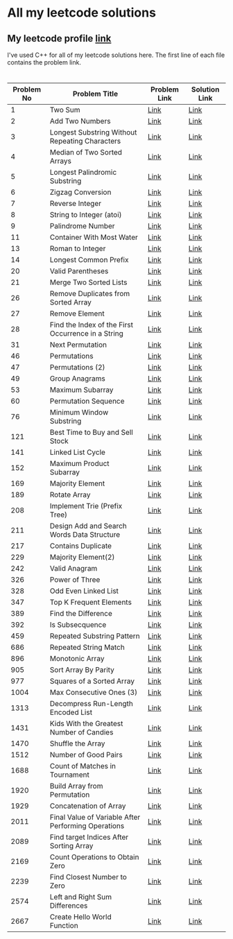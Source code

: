 # All my leetcode solutions

## My leetcode profile <a href="https://leetcode.com/Fahad006">**link**</a>

I've used C++ for all of my leetcode solutions here. The first line of each file contains the problem link.

#

| Problem No | Problem Title                                       | Problem Link                                                                                          | Solution Link                                                              |
| ---------- | --------------------------------------------------- | ----------------------------------------------------------------------------------------------------- | -------------------------------------------------------------------------- |
| 1          | Two Sum                                             | <a href="https://leetcode.com/problems/two-sum/">Link</a>                                             | <a href="https://github.com/FH-Fahad/leetcode/blob/main/1.cpp">Link</a>    |
| 2          | Add Two Numbers                                     | <a href="https://leetcode.com/problems/add-two-numbers/">Link</a>                                     | <a href="https://github.com/FH-Fahad/leetcode/blob/main/2.cpp">Link</a>    |
| 3          | Longest Substring Without Repeating Characters      | <a href="https://leetcode.com/problems/longest-substring-without-repeating-characters/">Link</a>      | <a href="https://github.com/FH-Fahad/leetcode/blob/main/3.cpp">Link</a>    |
| 4          | Median of Two Sorted Arrays                         | <a href="https://leetcode.com/problems/median-of-two-sorted-arrays/">Link</a>                         | <a href="https://github.com/FH-Fahad/leetcode/blob/main/4.cpp">Link</a>    |
| 5          | Longest Palindromic Substring                       | <a href="https://leetcode.com/problems/longest-palindromic-substring/">Link</a>                       | <a href="https://github.com/FH-Fahad/leetcode/blob/main/5.cpp">Link</a>    |
| 6          | Zigzag Conversion                                   | <a href="https://leetcode.com/problems/zigzag-conversion/">Link</a>                                   | <a href="https://github.com/FH-Fahad/leetcode/blob/main/6.cpp">Link</a>    |
| 7          | Reverse Integer                                     | <a href="https://leetcode.com/problems/reverse-integer/">Link</a>                                     | <a href="https://github.com/FH-Fahad/leetcode/blob/main/7.cpp">Link</a>    |
| 8          | String to Integer (atoi)                            | <a href="https://leetcode.com/problems/string-to-integer-atoi/">Link</a>                              | <a href="https://github.com/FH-Fahad/leetcode/blob/main/8.cpp">Link</a>    |
| 9          | Palindrome Number                                   | <a href="https://leetcode.com/problems/palindrome-number/">Link</a>                                   | <a href="https://github.com/FH-Fahad/leetcode/blob/main/9.cpp">Link</a>    |
| 11         | Container With Most Water                           | <a href="https://leetcode.com/problems/container-with-most-water/">Link</a>                           | <a href="https://github.com/FH-Fahad/leetcode/blob/main/11.cpp">Link</a>   |
| 13         | Roman to Integer                                    | <a href="https://leetcode.com/problems/roman-to-integer/">Link</a>                                    | <a href="https://github.com/FH-Fahad/leetcode/blob/main/13.cpp">Link</a>   |
| 14         | Longest Common Prefix                               | <a href="https://leetcode.com/problems/longest-common-prefix/">Link</a>                               | <a href="https://github.com/FH-Fahad/leetcode/blob/main/14.cpp">Link</a>   |
| 20         | Valid Parentheses                                   | <a href="https://leetcode.com/problems/valid-parentheses/">Link</a>                                   | <a href="https://github.com/FH-Fahad/leetcode/blob/main/20.cpp">Link</a>   |
| 21         | Merge Two Sorted Lists                              | <a href="https://leetcode.com/problems/merge-two-sorted-lists/">Link</a>                              | <a href="https://github.com/FH-Fahad/leetcode/blob/main/21.cpp">Link</a>   |
| 26         | Remove Duplicates from Sorted Array                 | <a href="https://leetcode.com/problems/remove-duplicates-from-sorted-array/">Link</a>                 | <a href="https://github.com/FH-Fahad/leetcode/blob/main/26.cpp">Link</a>   |
| 27         | Remove Element                                      | <a href="https://leetcode.com/problems/remove-element/">Link</a>                                      | <a href="https://github.com/FH-Fahad/leetcode/blob/main/27.cpp">Link</a>   |
| 28         | Find the Index of the First Occurrence in a String  | <a href="https://leetcode.com/problems/find-the-index-of-the-first-occurrence-in-a-string/">Link</a>  | <a href="https://github.com/FH-Fahad/leetcode/blob/main/28.cpp">Link</a>   |
| 31         | Next Permutation                                    | <a href="https://leetcode.com/problems/next-permutation/">Link</a>                                    | <a href="https://github.com/FH-Fahad/leetcode/blob/main/31.cpp">Link</a>   |
| 46         | Permutations                                        | <a href="https://leetcode.com/problems/permutations/">Link</a>                                        | <a href="https://github.com/FH-Fahad/leetcode/blob/main/46.cpp">Link</a>   |
| 47         | Permutations (2)                                    | <a href="https://leetcode.com/problems/permutations-ii/">Link</a>                                     | <a href="https://github.com/FH-Fahad/leetcode/blob/main/47.cpp">Link</a>   |
| 49         | Group Anagrams                                      | <a href="https://leetcode.com/problems/group-anagrams/">Link</a>                                      | <a href="https://github.com/FH-Fahad/leetcode/blob/main/49.cpp">Link</a>   |
| 53         | Maximum Subarray                                    | <a href="https://leetcode.com/problems/maximum-subarray/">Link</a>                                    | <a href="https://github.com/FH-Fahad/leetcode/blob/main/53.cpp">Link</a>   |
| 60         | Permutation Sequence                                | <a href="https://leetcode.com/problems/permutation-sequence/">Link</a>                                | <a href="https://github.com/FH-Fahad/leetcode/blob/main/60.cpp">Link</a>   |
| 76         | Minimum Window Substring                            | <a href="https://leetcode.com/problems/minimum-window-substring/">Link</a>                            | <a href="https://github.com/FH-Fahad/leetcode/blob/main/76.cpp">Link</a>   |
| 121        | Best Time to Buy and Sell Stock                     | <a href="https://leetcode.com/problems/best-time-to-buy-and-sell-stock/">Link</a>                     | <a href="https://github.com/FH-Fahad/leetcode/blob/main/121.cpp">Link</a>  |
| 141        | Linked List Cycle                                   | <a href="https://leetcode.com/problems/linked-list-cycle/">Link</a>                                   | <a href="https://github.com/FH-Fahad/leetcode/blob/main/141.cpp">Link</a>  |
| 152        | Maximum Product Subarray                            | <a href="https://leetcode.com/problems/maximum-product-subarray/">Link</a>                            | <a href="https://github.com/FH-Fahad/leetcode/blob/main/152.cpp">Link</a>  |
| 169        | Majority Element                                    | <a href="https://leetcode.com/problems/majority-element/">Link</a>                                    | <a href="https://github.com/FH-Fahad/leetcode/blob/main/169.cpp">Link</a>  |
| 189        | Rotate Array                                        | <a href="https://leetcode.com/problems/rotate-array/">Link</a>                                        | <a href="https://github.com/FH-Fahad/leetcode/blob/main/189.cpp">Link</a>  |
| 208        | Implement Trie (Prefix Tree)                        | <a href="https://leetcode.com/problems/implement-trie-prefix-tree/">Link</a>                          | <a href="https://github.com/FH-Fahad/leetcode/blob/main/208.cpp">Link</a>  |
| 211        | Design Add and Search Words Data Structure          | <a href="https://leetcode.com/problems/design-add-and-search-words-data-structure/">Link</a>          | <a href="https://github.com/FH-Fahad/leetcode/blob/main/211.cpp">Link</a>  |
| 217        | Contains Duplicate                                  | <a href="https://leetcode.com/problems/contains-duplicate/">Link</a>                                  | <a href="https://github.com/FH-Fahad/leetcode/blob/main/217.cpp">Link</a>  |
| 229        | Majority Element(2)                                 | <a href="https://leetcode.com/problems/majority-element-ii/">Link</a>                                 | <a href="https://github.com/FH-Fahad/leetcode/blob/main/229.cpp">Link</a>  |
| 242        | Valid Anagram                                       | <a href="https://leetcode.com/problems/valid-anagram/">Link</a>                                       | <a href="https://github.com/FH-Fahad/leetcode/blob/main/242.cpp">Link</a>  |
| 326        | Power of Three                                      | <a href="https://leetcode.com/problems/power-of-three/">Link</a>                                      | <a href="https://github.com/FH-Fahad/leetcode/blob/main/326.cpp">Link</a>  |
| 328        | Odd Even Linked List                                | <a href="https://leetcode.com/problems/odd-even-linked-list/">Link</a>                                | <a href="https://github.com/FH-Fahad/leetcode/blob/main/328.cpp">Link</a>  |
| 347        | Top K Frequent Elements                             | <a href="https://leetcode.com/problems/top-k-frequent-elements/">Link</a>                             | <a href="https://github.com/FH-Fahad/leetcode/blob/main/347.cpp">Link</a>  |
| 389        | Find the Difference                                 | <a href="https://leetcode.com/problems/find-the-difference/">Link</a>                                 | <a href="https://github.com/FH-Fahad/leetcode/blob/main/389.cpp">Link</a>  |
| 392        | Is Subsecquence                                     | <a href="https://leetcode.com/problems/is-subsequence/">Link</a>                                      | <a href="https://github.com/FH-Fahad/leetcode/blob/main/392.cpp">Link</a>  |
| 459        | Repeated Substring Pattern                          | <a href="https://leetcode.com/problems/repeated-substring-pattern/">Link</a>                          | <a href="https://github.com/FH-Fahad/leetcode/blob/main/459.cpp">Link</a>  |
| 686        | Repeated String Match                               | <a href="https://leetcode.com/problems/repeated-string-match/">Link</a>                               | <a href="https://github.com/FH-Fahad/leetcode/blob/main/686.cpp">Link</a>  |
| 896        | Monotonic Array                                     | <a href="https://leetcode.com/problems/monotonic-array/">Link</a>                                     | <a href="https://github.com/FH-Fahad/leetcode/blob/main/896.cpp">Link</a>  |
| 905        | Sort Array By Parity                                | <a href="https://leetcode.com/problems/sort-array-by-parity/">Link</a>                                | <a href="https://github.com/FH-Fahad/leetcode/blob/main/905.cpp">Link</a>  |
| 977        | Squares of a Sorted Array                           | <a href="https://leetcode.com/problems/squares-of-a-sorted-array/">Link</a>                           | <a href="https://github.com/FH-Fahad/leetcode/blob/main/977.cpp">Link</a>  |
| 1004       | Max Consecutive Ones (3)                            | <a href="https://leetcode.com/problems/max-consecutive-ones-iii/">Link</a>                            | <a href="https://github.com/FH-Fahad/leetcode/blob/main/1004.cpp">Link</a> |
| 1313       | Decompress Run-Length Encoded List                  | <a href="https://leetcode.com/problems/decompress-run-length-encoded-list/">Link</a>                  | <a href="https://github.com/FH-Fahad/leetcode/blob/main/1313.cpp">Link</a> |
| 1431       | Kids With the Greatest Number of Candies            | <a href="https://leetcode.com/problems/kids-with-the-greatest-number-of-candies/">Link</a>            | <a href="https://github.com/FH-Fahad/leetcode/blob/main/1431.cpp">Link</a> |
| 1470       | Shuffle the Array                                   | <a href="https://leetcode.com/problems/shuffle-the-array/">Link</a>                                   | <a href="https://github.com/FH-Fahad/leetcode/blob/main/1470.cpp">Link</a> |
| 1512       | Number of Good Pairs                                | <a href="https://leetcode.com/problems/number-of-good-pairs/">Link</a>                                | <a href="https://github.com/FH-Fahad/leetcode/blob/main/1512.cpp">Link</a> |
| 1688       | Count of Matches in Tournament                      | <a href="https://leetcode.com/problems/count-of-matches-in-tournament/description/">Link</a>          | <a href="https://github.com/FH-Fahad/leetcode/blob/main/1688.cpp">Link</a> |
| 1920       | Build Array from Permutation                        | <a href="https://leetcode.com/problems/build-array-from-permutation/">Link</a>                        | <a href="https://github.com/FH-Fahad/leetcode/blob/main/1920.cpp">Link</a> |
| 1929       | Concatenation of Array                              | <a href="https://leetcode.com/problems/concatenation-of-array/">Link</a>                              | <a href="https://github.com/FH-Fahad/leetcode/blob/main/1929.cpp">Link</a> |
| 2011       | Final Value of Variable After Performing Operations | <a href="https://leetcode.com/problems/final-value-of-variable-after-performing-operations/">Link</a> | <a href="https://github.com/FH-Fahad/leetcode/blob/main/2011.cpp">Link</a> |
| 2089       | Find target Indices After Sorting Array             | <a href="https://leetcode.com/problems/find- target-indices-after-sorting-array/">Link</a>            | <a href="https://github.com/FH-Fahad/leetcode/blob/main/2089.cpp">Link</a> |
| 2169       | Count Operations to Obtain Zero                     | <a href="https://leetcode.com/problems/count-operations-to-obtain-zero/">Link</a>                     | <a href="https://github.com/FH-Fahad/leetcode/blob/main/2169.cpp">Link</a> |
| 2239       | Find Closest Number to Zero                         | <a href="https://leetcode.com/problems/find-closest-number-to-zero/">Link</a>                         | <a href="https://github.com/FH-Fahad/leetcode/blob/main/2239.cpp">Link</a> |
| 2574       | Left and Right Sum Differences                      | <a href="https://leetcode.com/problems/left-and-right-sum-differences/">Link</a>                      | <a href="https://github.com/FH-Fahad/leetcode/blob/main/2574.cpp">Link</a> |
| 2667       | Create Hello World Function                         | <a href="https://leetcode.com/problems/create-hello-world-function/">Link</a>                         | <a href="https://github.com/FH-Fahad/leetcode/blob/main/2667.cpp">Link</a> |
